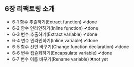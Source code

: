 6장 리팩토링 소개
----------------

- 6-1 함수 추출하기(Extract function) ✔done 
- 6-2 함수 인라인하기(Inline function) ✔done
- 6-3 변수 추출하기(Extract variable) ✔done
- 6-4 변수 인라인하기(Inline variable) ✔done
- 6-5 함수 선언 바꾸기(Change function declaration) ✔done
- 6-6 변수 캡슐화하기(Encapsulate variable) ✔done
- 6-7 변수 이름 바꾸기(Rename variable) ❌not yet